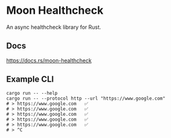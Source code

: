 # Moon Healthcheck

An async healthcheck library for Rust.

## Docs

https://docs.rs/moon-healthcheck

## Example CLI

```shell
cargo run -- --help
cargo run -- --protocol http --url "https://www.google.com"
# > https://www.google.com 	 ✅
# > https://www.google.com 	 ✅
# > https://www.google.com 	 ✅
# > https://www.google.com 	 ✅
# > https://www.google.com 	 ✅
# > ^C
```

